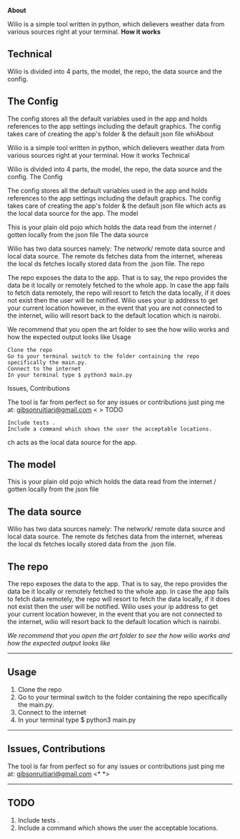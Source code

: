 **About**

Wilio is a simple tool written in python, which delievers weather data from various sources right at your terminal.
**How it works**
## Technical
Wilio is divided into 4 parts, the model, the repo, the data source and the config.
## The Config
The config stores all the default variables used in the app and holds references to the app settings including the default graphics.
The config takes care of creating the app's folder & the default json file whiAbout

Wilio is a simple tool written in python, which delievers weather data from various sources right at your terminal. How it works
Technical

Wilio is divided into 4 parts, the model, the repo, the data source and the config.
The Config

The config stores all the default variables used in the app and holds references to the app settings including the default graphics. The config takes care of creating the app's folder & the default json file which acts as the local data source for the app.
The model

This is your plain old pojo which holds the data read from the internet / gotten locally from the json file
The data source

Wilio has two data sources namely: The network/ remote data source and local data source. The remote ds fetches data from the internet, whereas the local ds fetches locally stored data from the .json file.
The repo

The repo exposes the data to the app. That is to say, the repo provides the data be it locally or remotely fetched to the whole app. In case the app fails to fetch data remotely, the repo will resort to fetch the data locally, if it does not exist then the user will be notified. Wilio uses your ip address to get your current location however, in the event that you are not connected to the internet, wilio will resort back to the default location which is nairobi.

We recommend that you open the art folder to see the how wilio works and how the expected output looks like
Usage

    Clone the repo
    Go to your terminal switch to the folder containing the repo specifically the main.py.
    Connect to the internet
    In your terminal type $ python3 main.py
Issues, Contributions

The tool is far from perfect so for any issues or contributions just ping me at: gibsonruitiari@gmail.com < >
TODO

    Include tests .
    Include a command which shows the user the acceptable locations.
ch acts as the local data source for the app.
## The model
This is your plain old pojo which holds the data read from the internet / gotten locally from the json file
## The data source
Wilio has two data sources namely: The network/ remote data source and local data source. The remote ds fetches data from the internet,
whereas the local ds fetches locally stored data from the .json file. 
## The repo
The repo exposes the data to the app. That is to say, the repo provides the data be it locally or remotely fetched to the whole app.
In case the app fails to fetch data remotely, the repo will resort to fetch the data locally, if it does not exist then the user will be notified.
Wilio uses your ip address to get your current location however, in the event that you are not connected to the internet, wilio will resort back to
the default location which is nairobi.

*We recommend that you open the art folder to see the how wilio works and how the expected output looks like*

---

## Usage



1. Clone the repo
2. Go to your terminal switch to the folder containing the repo specifically the main.py.
3. Connect to the internet  
4. In your terminal type $ python3 main.py  


---

## Issues, Contributions

The tool is far from perfect so for any issues or contributions just ping me at: gibsonruitiari@gmail.com <* *>


---

## TODO


1. Include tests .
2. Include a command which shows the user the acceptable locations.

